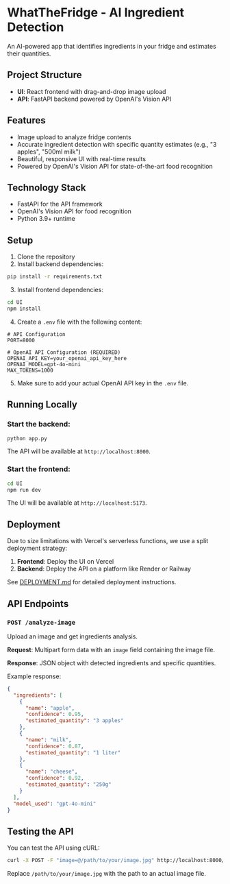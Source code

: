 # WhatTheFridge - AI Ingredient Detection

An AI-powered app that identifies ingredients in your fridge and estimates their quantities.

## Project Structure

- **UI**: React frontend with drag-and-drop image upload 
- **API**: FastAPI backend powered by OpenAI's Vision API

## Features

- Image upload to analyze fridge contents
- Accurate ingredient detection with specific quantity estimates (e.g., "3 apples", "500ml milk")
- Beautiful, responsive UI with real-time results
- Powered by OpenAI's Vision API for state-of-the-art food recognition

## Technology Stack

- FastAPI for the API framework
- OpenAI's Vision API for food recognition
- Python 3.9+ runtime

## Setup

1. Clone the repository
2. Install backend dependencies:
```bash
pip install -r requirements.txt
```
3. Install frontend dependencies:
```bash
cd UI
npm install
```
4. Create a `.env` file with the following content:
```
# API Configuration
PORT=8000

# OpenAI API Configuration (REQUIRED)
OPENAI_API_KEY=your_openai_api_key_here
OPENAI_MODEL=gpt-4o-mini
MAX_TOKENS=1000
```

5. Make sure to add your actual OpenAI API key in the `.env` file.

## Running Locally

### Start the backend:

```bash
python app.py
```

The API will be available at `http://localhost:8000`.

### Start the frontend:

```bash 
cd UI
npm run dev
```

The UI will be available at `http://localhost:5173`.

## Deployment

Due to size limitations with Vercel's serverless functions, we use a split deployment strategy:

1. **Frontend**: Deploy the UI on Vercel
2. **Backend**: Deploy the API on a platform like Render or Railway

See [DEPLOYMENT.md](DEPLOYMENT.md) for detailed deployment instructions.

## API Endpoints

### `POST /analyze-image`

Upload an image and get ingredients analysis.

**Request**: Multipart form data with an `image` field containing the image file.

**Response**: JSON object with detected ingredients and specific quantities.

Example response:
```json
{
  "ingredients": [
    {
      "name": "apple",
      "confidence": 0.95,
      "estimated_quantity": "3 apples"
    },
    {
      "name": "milk",
      "confidence": 0.87,
      "estimated_quantity": "1 liter"
    },
    {
      "name": "cheese",
      "confidence": 0.92,
      "estimated_quantity": "250g"
    }
  ],
  "model_used": "gpt-4o-mini"
}
```

## Testing the API

You can test the API using cURL:

```bash
curl -X POST -F "image=@/path/to/your/image.jpg" http://localhost:8000/analyze-image
```

Replace `/path/to/your/image.jpg` with the path to an actual image file. 